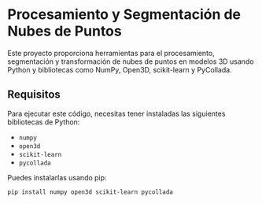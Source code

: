 # Procesamiento y Segmentación de Nubes de Puntos

Este proyecto proporciona herramientas para el procesamiento, segmentación y transformación de nubes de puntos en modelos 3D usando Python y bibliotecas como NumPy, Open3D, scikit-learn y PyCollada. 

## Requisitos

Para ejecutar este código, necesitas tener instaladas las siguientes bibliotecas de Python:

- `numpy`
- `open3d`
- `scikit-learn`
- `pycollada`

Puedes instalarlas usando pip:

```bash
pip install numpy open3d scikit-learn pycollada
